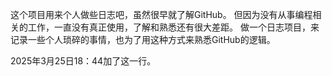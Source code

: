 这个项目用来个人做些日志吧，虽然很早就了解GitHub。
但因为没有从事编程相关的工作，一直没有真正使用，了解和熟悉还有很大差距。
做一个日志项目，来记录一些个人琐碎的事情，也为了用这种方式来熟悉GitHub的逻辑。







2025年3月25日18：44加了这一行。

